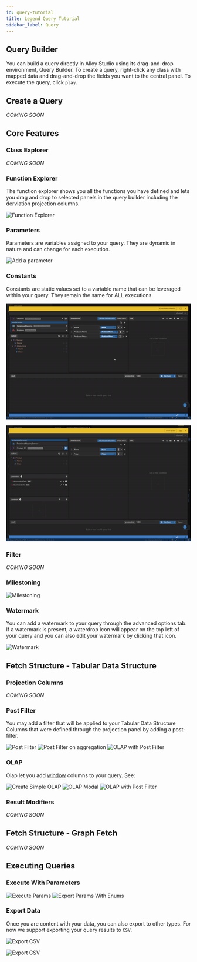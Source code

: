 ```yaml
---
id: query-tutorial
title: Legend Query Tutorial
sidebar_label: Query
---
```

## Query Builder

You can build a query directly in Alloy Studio using its drag-and-drop environment, Query Builder. To create a query, right-click any class with mapped data and drag-and-drop the fields you want to the central panel. To execute the query, click `play`. 

## Create a Query

_COMING SOON_

## Core Features

### Class Explorer

_COMING SOON_

### Function Explorer

The function explorer shows you all the functions you have defined and lets you drag and drop to selected panels in the query builder including the derviation projection columns.  

![Function Explorer](../assets/query-builder/function-explorer.gif)

### Parameters

Parameters are variables assigned to your query. They are dynamic in nature and can change for each execution.

![Add a parameter](../assets/query-builder/params.gif)

### Constants

Constants are static values set to a variable name that can be leveraged within your query. They remain the same for ALL executions.

![Add a constant](../assets/query-builder/constants-simple.gif)

![Add a constant for milestone value](../assets/query-builder/constants-milestoning.gif)

### Filter

_COMING SOON_

### Milestoning

![Milestoning](../assets/query-builder/milestoning.gif)

### Watermark

You can add a watermark to your query through the advanced options tab. If a watermark is present, a waterdrop icon will appear on the top left of your query and you can also edit your watermark by clicking that icon. 

![Watermark](../assets/query-builder/watermark.gif)

## Fetch Structure - Tabular Data Structure

### Projection Columns

_COMING SOON_

### Post Filter

You may add a filter that will be applied to your Tabular Data Structure Columns that were defined through the projection panel by adding a post-filter.

![Post Filter](../assets/query-builder/post-filter-simple.gif)
![Post Filter on aggregation](../assets/query-builder/post-filter-aggregation.gif)
![OLAP with Post Filter](../assets/query-builder/post-filter-derived.gif)

### OLAP

Olap let you add [window](https://mode.com/sql-tutorial/sql-window-functions/) columns to your query. 
See: 

![Create Simple OLAP](../assets/query-builder/olap-simple.gif)
![OLAP Modal](../assets/query-builder/olap-create-modal.gif)
![OLAP with Post Filter](../assets/query-builder/olap-post-filter.gif)

### Result Modifiers

_COMING SOON_

## Fetch Structure - Graph Fetch

_COMING SOON_

## Executing Queries

### Execute With Parameters

![Execute Params](../assets/query-builder/execute-params.gif)
![Export Params With Enums](../assets/query-builder/execute-params-enums.gif)

### Export Data

Once you are content with your data, you can also export to other types. For now we support exporting your query results to `CSV`.

![Export CSV](../assets/query-builder/export-csv.gif)

![Export CSV](../assets/query-builder/export-csv-params.gif)

